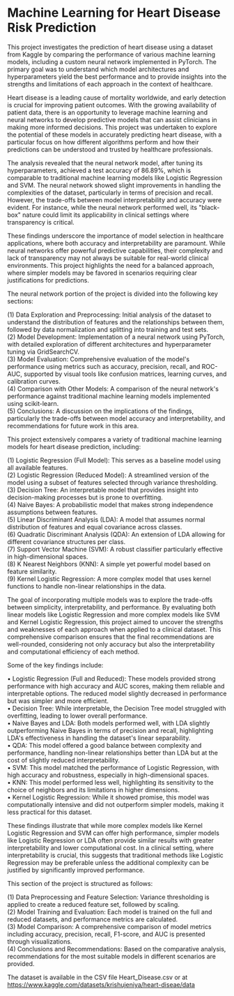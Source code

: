 # Machine Learning for Heart Disease Risk Prediction

This project investigates the prediction of heart disease using a dataset from Kaggle by comparing the performance of various machine learning models, including a custom neural network implemented in PyTorch. The primary goal was to understand which model architectures and hyperparameters yield the best performance and to provide insights into the strengths and limitations of each approach in the context of healthcare. <br />

Heart disease is a leading cause of mortality worldwide, and early detection is crucial for improving patient outcomes. With the growing availability of patient data, there is an opportunity to leverage machine learning and neural networks to develop predictive models that can assist clinicians in making more informed decisions. This project was undertaken to explore the potential of these models in accurately predicting heart disease, with a particular focus on how different algorithms perform and how their predictions can be understood and trusted by healthcare professionals. <br />

The analysis revealed that the neural network model, after tuning its hyperparameters, achieved a test accuracy of 86.89%, which is comparable to traditional machine learning models like Logistic Regression and SVM. The neural network showed slight improvements in handling the complexities of the dataset, particularly in terms of precision and recall. However, the trade-offs between model interpretability and accuracy were evident. For instance, while the neural network performed well, its "black-box" nature could limit its applicability in clinical settings where transparency is critical. <br />

These findings underscore the importance of model selection in healthcare applications, where both accuracy and interpretability are paramount. While neural networks offer powerful predictive capabilities, their complexity and lack of transparency may not always be suitable for real-world clinical environments. This project highlights the need for a balanced approach, where simpler models may be favored in scenarios requiring clear justifications for predictions. <br />

The neural network portion of the project is divided into the following key sections: <br />

(1) Data Exploration and Preprocessing: Initial analysis of the dataset to understand the distribution of features and the relationships between them, followed by data normalization and splitting into training and test sets. <br />
(2) Model Development: Implementation of a neural network using PyTorch, with detailed exploration of different architectures and hyperparameter tuning via GridSearchCV. <br />
(3) Model Evaluation: Comprehensive evaluation of the model's performance using metrics such as accuracy, precision, recall, and ROC-AUC, supported by visual tools like confusion matrices, learning curves, and calibration curves. <br />
(4) Comparison with Other Models: A comparison of the neural network's performance against traditional machine learning models implemented using scikit-learn. <br />
(5) Conclusions: A discussion on the implications of the findings, particularly the trade-offs between model accuracy and interpretability, and recommendations for future work in this area. <br />

This project extensively compares a variety of traditional machine learning models for heart disease prediction, including: <br />

(1) Logistic Regression (Full Model): This serves as a baseline model using all available features. <br />
(2) Logistic Regression (Reduced Model): A streamlined version of the model using a subset of features selected through variance thresholding. <br />
(3) Decision Tree: An interpretable model that provides insight into decision-making processes but is prone to overfitting. <br />
(4) Naive Bayes: A probabilistic model that makes strong independence assumptions between features. <br />
(5) Linear Discriminant Analysis (LDA): A model that assumes normal distribution of features and equal covariance across classes. <br />
(6) Quadratic Discriminant Analysis (QDA): An extension of LDA allowing for different covariance structures per class. <br />
(7) Support Vector Machine (SVM): A robust classifier particularly effective in high-dimensional spaces. <br />
(8) K Nearest Neighbors (KNN): A simple yet powerful model based on feature similarity. <br />
(9) Kernel Logistic Regression: A more complex model that uses kernel functions to handle non-linear relationships in the data. <br />

The goal of incorporating multiple models was to explore the trade-offs between simplicity, interpretability, and performance. By evaluating both linear models like Logistic Regression and more complex models like SVM and Kernel Logistic Regression, this project aimed to uncover the strengths and weaknesses of each approach when applied to a clinical dataset. This comprehensive comparison ensures that the final recommendations are well-rounded, considering not only accuracy but also the interpretability and computational efficiency of each method. <br />

Some of the key findings include: <br />

• Logistic Regression (Full and Reduced): These models provided strong performance with high accuracy and AUC scores, making them reliable and interpretable options. The reduced model slightly decreased in performance but was simpler and more efficient. <br />
• Decision Tree: While interpretable, the Decision Tree model struggled with overfitting, leading to lower overall performance. <br />
• Naive Bayes and LDA: Both models performed well, with LDA slightly outperforming Naive Bayes in terms of precision and recall, highlighting LDA's effectiveness in handling the dataset's linear separability. <br />
• QDA: This model offered a good balance between complexity and performance, handling non-linear relationships better than LDA but at the cost of slightly reduced interpretability. <br />
• SVM: This model matched the performance of Logistic Regression, with high accuracy and robustness, especially in high-dimensional spaces. <br />
• KNN: This model performed less well, highlighting its sensitivity to the choice of neighbors and its limitations in higher dimensions. <br />
• Kernel Logistic Regression: While it showed promise, this model was computationally intensive and did not outperform simpler models, making it less practical for this dataset. <br />

These findings illustrate that while more complex models like Kernel Logistic Regression and SVM can offer high performance, simpler models like Logistic Regression or LDA often provide similar results with greater interpretability and lower computational cost. In a clinical setting, where interpretability is crucial, this suggests that traditional methods like Logistic Regression may be preferable unless the additional complexity can be justified by significantly improved performance. <br />

This section of the project is structured as follows: <br />

(1) Data Preprocessing and Feature Selection: Variance thresholding is applied to create a reduced feature set, followed by scaling. <br />
(2) Model Training and Evaluation: Each model is trained on the full and reduced datasets, and performance metrics are calculated. <br />
(3) Model Comparison: A comprehensive comparison of model metrics including accuracy, precision, recall, F1-score, and AUC is presented through visualizations. <br />
(4) Conclusions and Recommendations: Based on the comparative analysis, recommendations for the most suitable models in different scenarios are provided. <br />

The dataset is available in the CSV file Heart_Disease.csv or at https://www.kaggle.com/datasets/krishujeniya/heart-diseae/data





